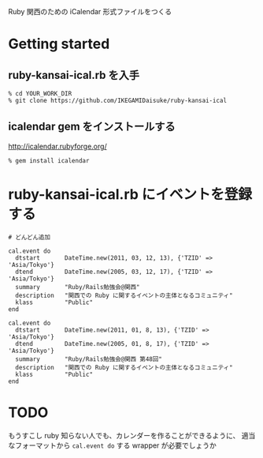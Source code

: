 Ruby 関西のための iCalendar 形式ファイルをつくる

# Getting started

## ruby-kansai-ical.rb を入手

    % cd YOUR_WORK_DIR
    % git clone https://github.com/IKEGAMIDaisuke/ruby-kansai-ical

## icalendar gem をインストールする

http://icalendar.rubyforge.org/

    % gem install icalendar

# ruby-kansai-ical.rb にイベントを登録する

    # どんどん追加

    cal.event do
      dtstart       DateTime.new(2011, 03, 12, 13), {'TZID' => 'Asia/Tokyo'}
      dtend         DateTime.new(2005, 03, 12, 17), {'TZID' => 'Asia/Tokyo'}
      summary       "Ruby/Rails勉強会@関西"
      description   "関西での Ruby に関するイベントの主体となるコミュニティ"
      klass         "Public"
    end
    
    cal.event do
      dtstart       DateTime.new(2011, 01, 8, 13), {'TZID' => 'Asia/Tokyo'}
      dtend         DateTime.new(2005, 01, 8, 17), {'TZID' => 'Asia/Tokyo'}
      summary       "Ruby/Rails勉強会@関西 第48回"
      description   "関西での Ruby に関するイベントの主体となるコミュニティ"
      klass         "Public"
    end

# TODO

もうすこし ruby 知らない人でも、カレンダーを作ることができるように、
適当なフォーマットから `cal.event do` する wrapper が必要でしょうか


